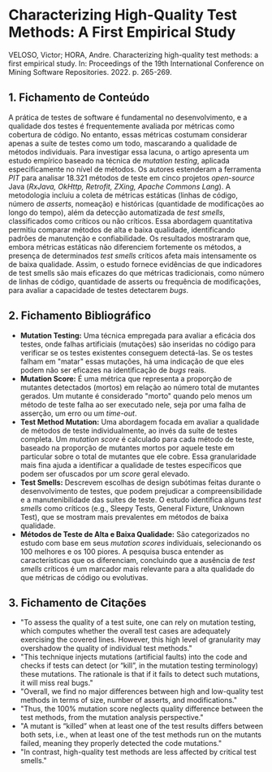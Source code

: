 # Characterizing High-Quality Test Methods: A First Empirical Study

VELOSO, Victor; HORA, Andre. Characterizing high-quality test methods: a first empirical study. In: Proceedings of the 19th International Conference on Mining Software Repositories. 2022. p. 265-269.

## 1. Fichamento de Conteúdo

A prática de testes de software é fundamental no desenvolvimento, e a qualidade dos testes é frequentemente avaliada por métricas como cobertura de código. No entanto, essas métricas costumam considerar apenas a suíte de testes como um todo, mascarando a qualidade de métodos individuais. Para investigar essa lacuna, o artigo apresenta um estudo empírico baseado na técnica de *mutation testing*, aplicada especificamente no nível de métodos. Os autores estenderam a ferramenta *PIT* para analisar 18.321 métodos de teste em cinco projetos *open-source* Java (*RxJava, OkHttp, Retrofit, ZXing, Apache Commons Lang*). A metodologia incluiu a coleta de métricas estáticas (linhas de código, número de *asserts*, nomeação) e históricas (quantidade de modificações ao longo do tempo), além da detecção automatizada de *test smells*, classificados como críticos ou não críticos. Essa abordagem quantitativa permitiu comparar métodos de alta e baixa qualidade, identificando padrões de manutenção e confiabilidade. Os resultados mostraram que, embora métricas estáticas não diferenciem fortemente os métodos, a presença de determinados *test smells* críticos afeta mais intensamente os de baixa qualidade. Assim, o estudo fornece evidências de que indicadores de test smells são mais eficazes do que métricas tradicionais, como número de linhas de código, quantidade de asserts ou frequência de modificações, para avaliar a capacidade de testes detectarem *bugs*.

## 2. Fichamento Bibliográfico

* **Mutation Testing:** Uma técnica empregada para avaliar a eficácia dos testes, onde falhas artificiais (mutações) são inseridas no código para verificar se os testes existentes conseguem detectá-las. Se os testes falham em "matar" essas mutações, há uma indicação de que eles podem não ser eficazes na identificação de *bugs* reais.
* **Mutation Score:** É uma métrica que representa a proporção de mutantes detectados (mortos) em relação ao número total de mutantes gerados. Um mutante é considerado "morto" quando pelo menos um método de teste falha ao ser executado nele, seja por uma falha de asserção, um erro ou um *time-out*.
* **Test Method Mutation:** Uma abordagem focada em avaliar a qualidade de métodos de teste individualmente, ao invés da suíte de testes completa. Um *mutation score* é calculado para cada método de teste, baseado na proporção de mutantes mortos por aquele teste em particular sobre o total de mutantes que ele cobre. Essa granularidade mais fina ajuda a identificar a qualidade de testes específicos que podem ser ofuscados por um *score* geral elevado.
* **Test Smells:** Descrevem escolhas de design subótimas feitas durante o desenvolvimento de testes, que podem prejudicar a compreensibilidade e a manutenibilidade das suítes de teste. O estudo identifica alguns *test smells* como críticos (e.g., Sleepy Tests, General Fixture, Unknown Test), que se mostram mais prevalentes em métodos de baixa qualidade.
* **Métodos de Teste de Alta e Baixa Qualidade:** São categorizados no estudo com base em seus *mutation scores* individuais, selecionando os 100 melhores e os 100 piores. A pesquisa busca entender as características que os diferenciam, concluindo que a ausência de *test smells* críticos é um marcador mais relevante para a alta qualidade do que métricas de código ou evolutivas.

## 3. Fichamento de Citações

* "To assess the quality of a test suite, one can rely on mutation testing, which computes whether the overall test cases are adequately exercising the covered lines. However, this high level of granularity may overshadow the quality of individual test methods."
* "This technique injects mutations (artificial faults) into the code and checks if tests can detect (or “kill”, in the mutation testing terminology) these mutations. The rationale is that if it fails to detect such mutations, it will miss real bugs."
* "Overall, we find no major differences between high and low-quality test methods in terms of size, number of asserts, and modifications."
* "Thus, the 100% mutation score neglects quality difference between the test methods, from the mutation analysis perspective."
* "A mutant is “killed” when at least one of the test results differs between both sets, i.e., when at least one of the test methods run on the mutants failed, meaning they properly detected the code mutations."
* "In contrast, high-quality test methods are less affected by critical test smells."
